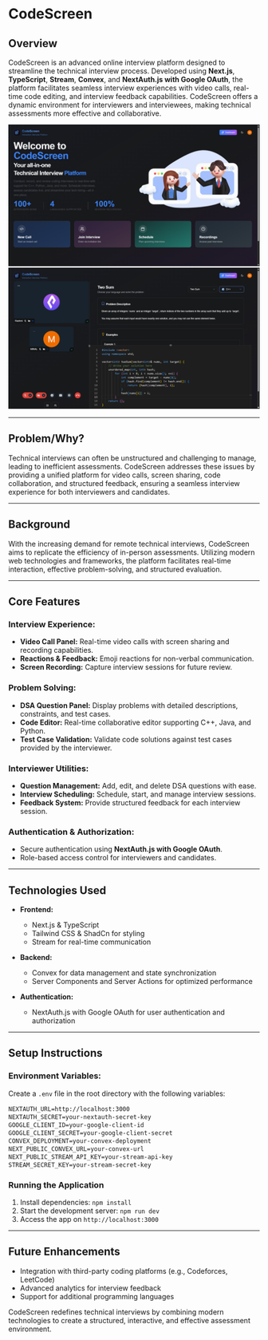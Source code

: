 # CodeScreen

## Overview

CodeScreen is an advanced online interview platform designed to streamline the technical interview process. Developed using **Next.js**, **TypeScript**, **Stream**, **Convex**, and **NextAuth.js with Google OAuth**, the platform facilitates seamless interview experiences with video calls, real-time code editing, and interview feedback capabilities. CodeScreen offers a dynamic environment for interviewers and interviewees, making technical assessments more effective and collaborative.

![Landing Page Preview](./public/landing-page-preview.png)
![Interview Call Preview](./public/interview-call-preview.png)

---

## Problem/Why?

Technical interviews can often be unstructured and challenging to manage, leading to inefficient assessments. CodeScreen addresses these issues by providing a unified platform for video calls, screen sharing, code collaboration, and structured feedback, ensuring a seamless interview experience for both interviewers and candidates.

---

## Background

With the increasing demand for remote technical interviews, CodeScreen aims to replicate the efficiency of in-person assessments. Utilizing modern web technologies and frameworks, the platform facilitates real-time interaction, effective problem-solving, and structured evaluation.

---

## Core Features

### **Interview Experience:**

- **Video Call Panel:** Real-time video calls with screen sharing and recording capabilities.
- **Reactions & Feedback:** Emoji reactions for non-verbal communication.
- **Screen Recording:** Capture interview sessions for future review.

### **Problem Solving:**

- **DSA Question Panel:** Display problems with detailed descriptions, constraints, and test cases.
- **Code Editor:** Real-time collaborative editor supporting C++, Java, and Python.
- **Test Case Validation:** Validate code solutions against test cases provided by the interviewer.

### **Interviewer Utilities:**

- **Question Management:** Add, edit, and delete DSA questions with ease.
- **Interview Scheduling:** Schedule, start, and manage interview sessions.
- **Feedback System:** Provide structured feedback for each interview session.

### **Authentication & Authorization:**

- Secure authentication using **NextAuth.js with Google OAuth**.
- Role-based access control for interviewers and candidates.

---

## Technologies Used

- **Frontend:**

  - Next.js & TypeScript
  - Tailwind CSS & ShadCn for styling
  - Stream for real-time communication

- **Backend:**

  - Convex for data management and state synchronization
  - Server Components and Server Actions for optimized performance

- **Authentication:**
  - NextAuth.js with Google OAuth for user authentication and authorization

---

## Setup Instructions

### Environment Variables:

Create a `.env` file in the root directory with the following variables:

```
NEXTAUTH_URL=http://localhost:3000
NEXTAUTH_SECRET=your-nextauth-secret-key
GOOGLE_CLIENT_ID=your-google-client-id
GOOGLE_CLIENT_SECRET=your-google-client-secret
CONVEX_DEPLOYMENT=your-convex-deployment
NEXT_PUBLIC_CONVEX_URL=your-convex-url
NEXT_PUBLIC_STREAM_API_KEY=your-stream-api-key
STREAM_SECRET_KEY=your-stream-secret-key
```

### Running the Application

1. Install dependencies: `npm install`
2. Start the development server: `npm run dev`
3. Access the app on `http://localhost:3000`

---

## Future Enhancements

- Integration with third-party coding platforms (e.g., Codeforces, LeetCode)
- Advanced analytics for interview feedback
- Support for additional programming languages

CodeScreen redefines technical interviews by combining modern technologies to create a structured, interactive, and effective assessment environment.
